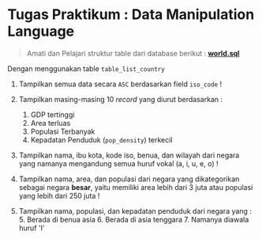 # Tugas Praktikum : Data Manipulation Language

> Amati dan Pelajari struktur table dari database berikut : [**world.sql**](assets/world.sql)   

Dengan menggunakan table ```table_list_country```   
1. Tampilkan semua data secara ```ASC``` berdasarkan field ```iso_code``` !
   
2. Tampilkan masing-masing 10 *record* yang diurut berdasarkan :
	1. GDP tertinggi
	2. Area terluas
	3. Populasi Terbanyak
	4. Kepadatan Penduduk (```pop_density```) terkecil
   

3. Tampilkan nama, ibu kota, kode iso, benua, dan wilayah dari negara yang namanya mengandung semua huruf vokal (a, i, u, e, o) !
   
4. Tampilkan nama, area, dan populasi dari negara yang dikategorikan sebagai negara **besar**, yaitu memiliki area lebih dari 3 juta atau populasi yang lebih dari 250 juta !
   
5. Tampilkan nama, populasi, dan kepadatan penduduk dari negara yang :
	5. Berada di benua asia
	6. Berada di asia tenggara
	7. Namanya diawala huruf 'I'
